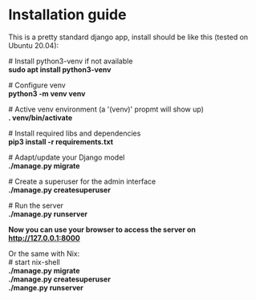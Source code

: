 # Installation guide

This is a pretty standard django app, install should be like this (tested on Ubuntu 20.04):  

\# Install python3-venv if not available  
**sudo apt install python3-venv**

\# Configure venv  
**python3 -m venv venv**

\# Active venv environment (a '(venv)' propmt will show up)  
**. venv/bin/activate**

\# Install required libs and dependencies  
**pip3 install -r requirements.txt**

\# Adapt/update your Django model  
**./manage.py migrate**

\# Create a superuser for the admin interface  
**./manage.py createsuperuser**

\# Run the server  
**./manage.py runserver**  

**Now you can use your browser to access the server on http://127.0.0.1:8000**

Or the same with Nix:  
\# start nix-shell  
**./manage.py migrate**  
**./manage.py createsuperuser**  
**./mange.py runserver**
